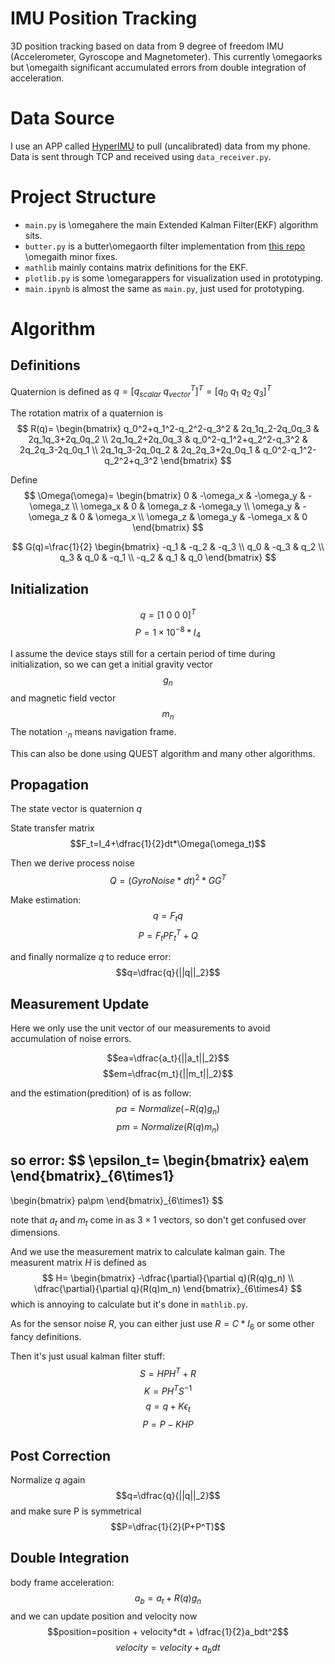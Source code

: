 # IMU Position Tracking
3D position tracking based on data from 9 degree of freedom IMU (Accelerometer, Gyroscope and Magnetometer). This currently \omegaorks but \omegaith significant accumulated errors from double integration of acceleration.

# Data Source
I use an APP called [HyperIMU](https://play.google.com/store/apps/details?id=com.ianovir.hyper_imu) to pull (uncalibrated) data from my phone. Data is sent through TCP and received using `data_receiver.py`.

# Project Structure
- `main.py` is \omegahere the main Extended Kalman Filter(EKF) algorithm sits.
- `butter.py` is a butter\omegaorth filter implementation from [this repo](https://github.com/keikun555/Butter) \omegaith minor fixes.
- `mathlib` mainly contains matrix definitions for the EKF.
- `plotlib.py` is some \omegarappers for visualization used in prototyping.
- `main.ipynb` is almost the same as `main.py`, just used for prototyping.

# Algorithm
## Definitions
Quaternion is defined as $q=[q_{scalar}\ q_{vector}^T]^T=[q_0\ q_1\ q_2\ q_3]^T$

The rotation matrix of a quaternion is
$$
R(q)=
\begin{bmatrix}
    q_0^2+q_1^2-q_2^2-q_3^2 & 2q_1q_2-2q_0q_3 & 2q_1q_3+2q_0q_2 \\
    2q_1q_2+2q_0q_3 & q_0^2-q_1^2+q_2^2-q_3^2 & 2q_2q_3-2q_0q_1 \\
    2q_1q_3-2q_0q_2 & 2q_2q_3+2q_0q_1 & q_0^2-q_1^2-q_2^2+q_3^2
\end{bmatrix}
$$

Define
$$
\Omega(\omega)=
\begin{bmatrix}
    0 & -\omega_x & -\omega_y & -\omega_z \\
    \omega_x & 0 & \omega_z & -\omega_y \\
    \omega_y & -\omega_z & 0 & \omega_x \\
    \omega_z & \omega_y & -\omega_x & 0
\end{bmatrix}
$$

$$
G(q)=\frac{1}{2}
\begin{bmatrix}
    -q_1 & -q_2 & -q_3 \\
    q_0 & -q_3 & q_2 \\
    q_3 & q_0 & -q_1 \\
    -q_2 & q_1 & q_0
\end{bmatrix}
$$

## Initialization
$$q=[1\ 0\ 0\ 0]^T$$
$$P=1\times10^{-8}*I_4$$

I assume the device stays still for a certain period of time during initialization, so we can get a initial gravity vector 
$$g_n$$ 
and magnetic field vector
$$m_n$$
The notation $\cdot_n$ means navigation frame.

This can also be done using QUEST algorithm and many other algorithms.


## Propagation
The state vector is quaternion $q$

State transfer matrix 
$$F_t=I_4+\dfrac{1}{2}dt*\Omega(\omega_t)$$

Then we derive process noise 
$$Q=(GyroNoise*dt)^2*GG^T$$

Make estimation:
$$q=F_tq$$
$$P=F_tPF_t^T+Q$$

and finally normalize $q$ to reduce error:
$$q=\dfrac{q}{||q||_2}$$

## Measurement Update

Here we only use the unit vector of our measurements to avoid accumulation of noise errors.

$$ea=\dfrac{a_t}{||a_t||_2}$$
$$em=\dfrac{m_t}{||m_t||_2}$$

and the estimation(predition) of is as follow:
$$pa=Normalize(-R(q)g_n)$$
$$pm=Normalize(R(q)m_n)$$

so error:
$$
\epsilon_t=
\begin{bmatrix}
    ea\\em
\end{bmatrix}_{6\times1}
-
\begin{bmatrix}
    pa\\pm
\end{bmatrix}_{6\times1}
$$

note that $a_t$ and $m_t$ come in as $3\times1$ vectors, so don't get confused over dimensions.

And we use the measurement matrix to calculate kalman gain. The measurent matrix $H$ is defined as
$$
H=
\begin{bmatrix}
  -\dfrac{\partial}{\partial q}(R(q)g_n) \\
  \dfrac{\partial}{\partial q}(R(q)m_n)
\end{bmatrix}_{6\times4}
$$
which is annoying to calculate but it's done in `mathlib.py`.

As for the sensor noise $R$, you can either just use $R=C*I_6$ or some other fancy definitions.

Then it's just usual kalman filter stuff:
$$S=HPH^T+R$$
$$K=PH^TS^{-1}$$
$$q=q+K\epsilon_t$$
$$P=P-KHP$$

## Post Correction

Normalize $q$ again
$$q=\dfrac{q}{||q||_2}$$
and make sure P is symmetrical
$$P=\dfrac{1}{2}(P+P^T)$$

## Double Integration

body frame acceleration:
$$a_b=a_t+R(q)g_n$$
and we can update position and velocity now
$$position=position + velocity*dt + \dfrac{1}{2}a_bdt^2$$
$$velocity=velocity+a_bdt$$